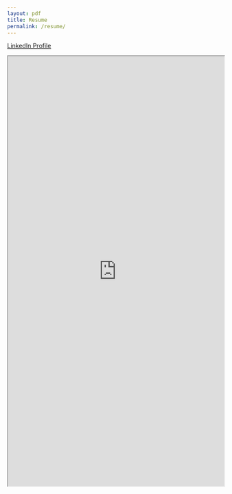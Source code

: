 ```yaml
---
layout: pdf
title: Resume
permalink: /resume/
---
```


[LinkedIn Profile](https://www.linkedin.com/in/ryanbae89/)

<iframe src="https://drive.google.com/open?id=1RGntaDZjs0t_H3yNH2UcP_fdpjl9bLG_" width="100%" height="1000em">
</iframe>

